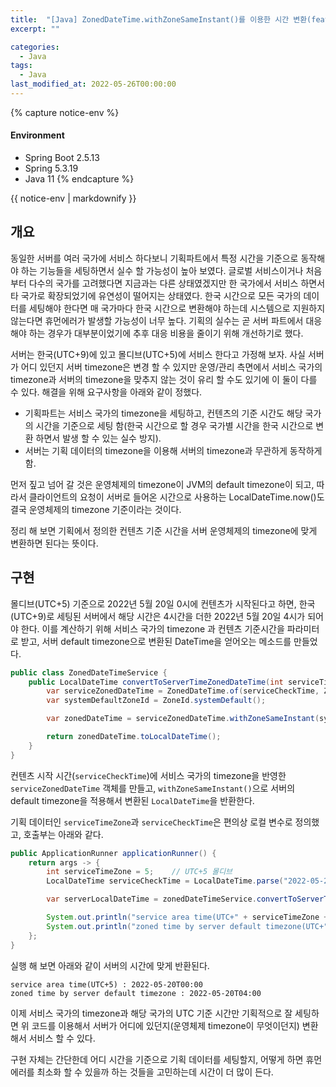 ```yaml
---
title:  "[Java] ZonedDateTime.withZoneSameInstant()를 이용한 시간 변환(feat. 다양한 UTC 시간대의 국가들에서 유연한 서비스를 위한 timezone변환)"
excerpt: ""

categories:
  - Java
tags:
  - Java
last_modified_at: 2022-05-26T00:00:00
---
```


{% capture notice-env %}
#### Environment

- Spring Boot 2.5.13
- Spring 5.3.19
- Java 11
{% endcapture %}

<div class="notice--primary">{{ notice-env | markdownify }}</div>

## 개요

동일한 서버를 여러 국가에 서비스 하다보니 기획파트에서 특정 시간을 기준으로 동작해야 하는 기능들을 세팅하면서 실수 할 가능성이 높아 보였다. 글로벌 서비스이거나 처음부터 다수의 국가를 고려했다면 지금과는 다른 상태였겠지만 한 국가에서 서비스 하면서 타 국가로 확장되었기에 유연성이 떨어지는 상태였다. 한국 시간으로 모든 국가의 데이터를 세팅해야 한다면 매 국가마다 한국 시간으로 변환해야 하는데 시스템으로 지원하지 않는다면 휴먼에러가 발생할 가능성이 너무 높다. 기획의 실수는 곧 서버 파트에서 대응해야 하는 경우가 대부분이었기에 추후 대응 비용을 줄이기 위해 개선하기로 했다.

서버는 한국(UTC+9)에 있고 몰디브(UTC+5)에 서비스 한다고 가정해 보자. 사실 서버가 어디 있던지 서버 timezone은 변경 할 수 있지만 운영/관리 측면에서 서비스 국가의 timezone과 서버의 timezone을 맞추지 않는 것이 유리 할 수도 있기에 이 둘이 다를 수 있다.
해결을 위해 요구사항을 아래와 같이 정했다.

- 기획파트는 서비스 국가의 timezone을 세팅하고, 컨텐츠의 기준 시간도 해당 국가의 시간을 기준으로 세팅 함(한국 시간으로 할 경우 국가별 시간을 한국 시간으로 변환 하면서 발생 할 수 있는 실수 방지).
- 서버는 기획 데이터의 timezone을 이용해 서버의 timezone과 무관하게 동작하게 함.

먼저 짚고 넘어 갈 것은 운영체제의 timezone이 JVM의 default timezone이 되고, 따라서 클라이언트의 요청이 서버로 들어온 시간으로 사용하는 LocalDateTime.now()도 결국 운영체제의 timezone 기준이라는 것이다.

정리 해 보면 기획에서 정의한 컨텐츠 기준 시간을 서버 운영체제의 timezone에 맞게 변환하면 된다는 뜻이다.

## 구현

몰디브(UTC+5) 기준으로 2022년 5월 20일 0시에 컨텐츠가 시작된다고 하면, 한국(UTC+9)로 세팅된 서버에서 해당 시간은 4시간을 더한 2022년 5월 20일 4시가 되어야 한다. 이를 계산하기 위해 서비스 국가의 timezone 과 컨텐츠 기준시간을 파라미터로 받고, 서버 default timezone으로 변환된 DateTime을 얻어오는 메소드를 만들었다.

```java
public class ZonedDateTimeService {
    public LocalDateTime convertToServerTimeZonedDateTime(int serviceTimeZone, LocalDateTime serviceCheckTime) {
        var serviceZonedDateTime = ZonedDateTime.of(serviceCheckTime, ZoneOffset.ofHours(serviceTimeZone));
        var systemDefaultZoneId = ZoneId.systemDefault();

        var zonedDateTime = serviceZonedDateTime.withZoneSameInstant(systemDefaultZoneId);

        return zonedDateTime.toLocalDateTime();
    }
}
```

컨텐츠 시작 시간(`serviceCheckTime`)에 서비스 국가의 timezone을 반영한 `serviceZonedDateTime` 객체를 만들고, `withZoneSameInstant()`으로 서버의 default timezone을 적용해서 변환된 `LocalDateTime`을 반환한다.

기획 데이터인 `serviceTimeZone`과 `serviceCheckTime`은 편의상 로컬 변수로 정의했고, 호출부는 아래와 같다.

```java
public ApplicationRunner applicationRunner() {
    return args -> {
        int serviceTimeZone = 5;    // UTC+5 몰디브
        LocalDateTime serviceCheckTime = LocalDateTime.parse("2022-05-20T00:00:00");

        var serverLocalDateTime = zonedDateTimeService.convertToServerTimeZonedDateTime(serviceTimeZone, serviceCheckTime);

        System.out.println("service area time(UTC+" + serviceTimeZone + ") : " + serviceCheckTime);
        System.out.println("zoned time by server default timezone(UTC+" + ZoneId.systemDefault() + ") : " + serverLocalDateTime);
    };
}
```

실행 해 보면 아래와 같이 서버의 시간에 맞게 반환된다. 

```
service area time(UTC+5) : 2022-05-20T00:00
zoned time by server default timezone : 2022-05-20T04:00
```

이제 서비스 국가의 timezone과 해당 국가의 UTC 기준 시간만 기획적으로 잘 세팅하면 위 코드를 이용해서 서버가 어디에 있던지(운영체제 timezone이 무엇이던지) 변환해서 서비스 할 수 있다.

구현 자체는 간단한데 어디 시간을 기준으로 기획 데이터를 세팅할지, 어떻게 하면 휴먼에러를 최소화 할 수 있을까 하는 것들을 고민하는데 시간이 더 많이 든다.